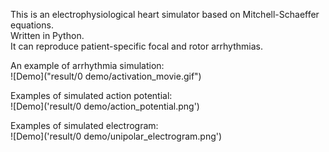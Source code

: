 This is an electrophysiological heart simulator based on Mitchell-Schaeffer equations.  
Written in Python.  
It can reproduce patient-specific focal and rotor arrhythmias.  

An example of arrhythmia simulation:  
![Demo]("result/0 demo/activation_movie.gif")  

Examples of simulated action potential:  
![Demo]('result/0 demo/action_potential.png')  

Examples of simulated electrogram:  
![Demo]('result/0 demo/unipolar_electrogram.png')  
